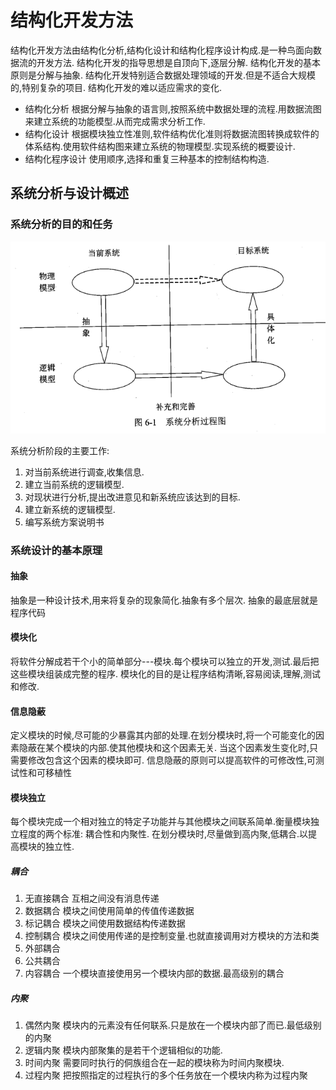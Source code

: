 # 结构化开发方法

结构化开发方法由结构化分析,结构化设计和结构化程序设计构成.是一种鸟面向数据流的开发方法.
结构化开发的指导思想是自顶向下,逐层分解.
结构化开发的基本原则是分解与抽象.
结构化开发特别适合数据处理领域的开发.但是不适合大规模的,特别复杂的项目.
结构化开发的难以适应需求的变化.

* 结构化分析 根据分解与抽象的语言则,按照系统中数据处理的流程.用数据流图来建立系统的功能模型.从而完成需求分析工作.
* 结构化设计 根据模块独立性准则,软件结构优化准则将数据流图转换成软件的体系结构.使用软件结构图来建立系统的物理模型.实现系统的概要设计.
* 结构化程序设计 使用顺序,选择和重复三种基本的控制结构构造.

## 系统分析与设计概述

### 系统分析的目的和任务

![系统分析的一般步骤.png](image/系统分析的一般步骤.png)

系统分析阶段的主要工作: 

1. 对当前系统进行调查,收集信息.
2. 建立当前系统的逻辑模型.
3. 对现状进行分析,提出改进意见和新系统应该达到的目标.
4. 建立新系统的逻辑模型.
5. 编写系统方案说明书

### 系统设计的基本原理

#### 抽象

抽象是一种设计技术,用来将复杂的现象简化.抽象有多个层次. 抽象的最底层就是程序代码

#### 模块化

将软件分解成若干个小的简单部分---模块.每个模块可以独立的开发,测试.最后把这些模块组装成完整的程序.
模块化的目的是让程序结构清晰,容易阅读,理解,测试和修改.

#### 信息隐蔽

定义模块的时候,尽可能的少暴露其内部的处理.在划分模块时,将一个可能变化的因素隐蔽在某个模块的内部.使其他模块和这个因素无关. 当这个因素发生变化时,只需要修改包含这个因素的模块即可.
信息隐蔽的原则可以提高软件的可修改性,可测试性和可移植性

#### 模块独立

每个模块完成一个相对独立的特定子功能并与其他模块之间联系简单.衡量模块独立程度的两个标准: 耦合性和内聚性. 
在划分模块时,尽量做到高内聚,低耦合.以提高模块的独立性.

##### 耦合

1. 无直接耦合 互相之间没有消息传递
2. 数据耦合  模块之间使用简单的传值传递数据
3. 标记耦合 模块之间使用数据结构传递数据
4. 控制耦合 模块之间使用传递的是控制变量.也就直接调用对方模块的方法和类
5. 外部耦合
6. 公共耦合
7. 内容耦合  一个模块直接使用另一个模块内部的数据.最高级别的耦合

##### 内聚

1. 偶然内聚 模块内的元素没有任何联系.只是放在一个模块内部了而已.最低级别的内聚
2. 逻辑内聚 模块内部聚集的是若干个逻辑相似的功能.
3. 时间内聚 需要同时执行的侗族组合在一起的模块称为时间内聚模块.
4. 过程内聚 把按照指定的过程执行的多个任务放在一个模块内称为过程内聚